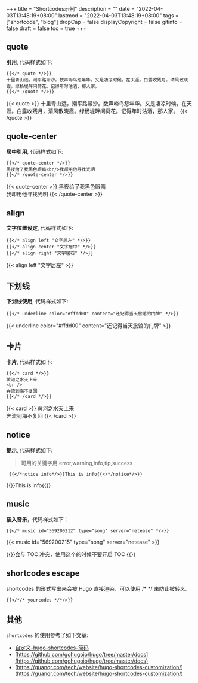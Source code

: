 +++
title = "Shortcodes示例"
description = ""
date = "2022-04-03T13:48:19+08:00"
lastmod = "2022-04-03T13:48:19+08:00"
tags = ["shortcode", "blog"]
dropCap = false
displayCopyright = false
gitinfo = false
draft = false
toc = true
+++

## quote
**引用**, 代码样式如下: 
```
{{</* quote */>}}
十里青山远，潮平路带沙。数声啼鸟怨年华。又是凄凉时候，在天涯。白露收残月，清风散晓霞。绿杨堤畔问荷花。记得年时沽酒，那人家。
{{</* /quote */>}}
```

{{< quote >}}
十里青山远，潮平路带沙。数声啼鸟怨年华。又是凄凉时候，在天涯。白露收残月，清风散晓霞。绿杨堤畔问荷花。记得年时沽酒，那人家。
{{< /quote >}}

## quote-center
**居中引用**, 代码样式如下: 
```
{{</* quote-center */>}}
黑夜给了我黑色眼睛<br/>我却用他寻找光明
{{</* /quote-center */>}} 
```

{{< quote-center >}}
黑夜给了我黑色眼睛<br/>我却用他寻找光明
{{< /quote-center >}}

## align
**文字位置设定**, 代码样式如下: 
```
{{</* align left "文字居左" */>}}
{{</* align center "文字居中" */>}}
{{</* align right "文字居右" */>}}
```

{{< align left "文字居左" >}}

## 下划线
**下划线使用**, 代码样式如下: 
``` 
{{</* underline color="#ffdd00" content="还记得当天旅馆的门牌" */>}}
```

{{< underline color="#ffdd00" content="还记得当天旅馆的门牌" >}}

## 卡片
**卡片**, 代码样式如下: 
``` 
{{</* card */>}}
黄河之水天上来
<br />
奔流到海不复回
{{</* /card */>}}
```

{{< card >}}
黄河之水天上来
<br />
奔流到海不复回
{{< /card >}}

## notice
**提示**, 代码样式如下: 
> 可用的关键字用 error,warning,info,tip,success
```
 {{</*notice info*/>}}This is info{{</*/notice*/>}}
```

{{<notice info>}}This is info{{</notice>}}

## music
**插入音乐**，代码样式如下：
``` 
{{</* music id="569200212" type="song" server="netease" */>}}
```
{{< music id="569200215" type="song" server="netease" >}}

{{<notice warning>}}会与 TOC 冲突，使用这个的时候不要开启 TOC {{</notice>}}

## shortcodes escape
shortcodes 的形式写出来会被 Hugo 直接渲染，可以使用 /* */ 来防止被转义. 

```
{{</*/* yourcodes */*/>}}
```

## 其他
`shortcodes` 的使用参考了如下文章:
- [自定义-hugo-shortcodes-简码](https://ztygcs.github.io/posts/%E5%8D%9A%E5%AE%A2/%E8%87%AA%E5%AE%9A%E4%B9%89-hugo-shortcodes-%E7%AE%80%E7%A0%81/)
- [https://github.com/gohugoio/hugo/tree/master/docs](https://github.com/gohugoio/hugo/tree/master/docs)
- [https://guanqr.com/tech/website/hugo-shortcodes-customization/](https://guanqr.com/tech/website/hugo-shortcodes-customization/)